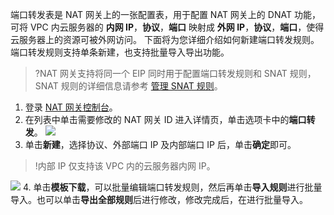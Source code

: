 端口转发表是 NAT 网关上的一张配置表，用于配置 NAT 网关上的 DNAT 功能，可将 VPC 内云服务器的 **内网 IP**，**协议**，**端口** 映射成 **外网 IP**，**协议**，**端口**，使得云服务器上的资源可被外网访问。
下面将为您详细介绍如何新建端口转发规则。端口转发规则支持单条新建，也支持批量导入导出功能。
>?NAT 网关支持将同一个 EIP 同时用于配置端口转发规则和 SNAT 规则，SNAT 规则的详细信息请参考 [管理 SNAT 规则](https://cloud.tencent.com/document/product/552/52323)。
>
1. 登录 [NAT 网关控制台](https://console.cloud.tencent.com/vpc/nat?fromNav)。
2. 在列表中单击需要修改的 NAT 网关 ID 进入详情页，单击选项卡中的**端口转发**。
![](https://qcloudimg.tencent-cloud.cn/raw/20aae26086edc57188ac25020bf3aa96.png)
3. 单击**新建**，选择协议、外部端口 IP 及内部端口 IP 后，单击**确定**即可。
>!内部 IP 仅支持该 VPC 内的云服务器内网 IP。
>
 ![](https://main.qcloudimg.com/raw/9c72d1b5bdffdb978c0a45a580d8d125.png)
4. 单击**模板下载**，可以批量编辑端口转发规则，然后再单击**导入规则**进行批量导入。也可以单击**导出全部规则**后进行修改，修改完成后，在进行批量导入。
